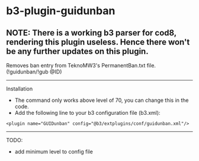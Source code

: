 # b3-plugin-guidunban

## NOTE: There is a working b3 parser for cod8, rendering this plugin useless. Hence there won't be any further updates on this plugin. 

Removes ban entry from TeknoMW3's PermanentBan.txt file. (!guidunban/!gub @ID)

-----------
Installation

- The command only works above level of 70, you can change this in the code.
- Add the following line to your b3 configuration file (b3.xml):

`
<plugin name="GUIDunban" config="@b3/extplugins/conf/guidunban.xml"/>
`

------
TODO:
- add minimum level to config file

